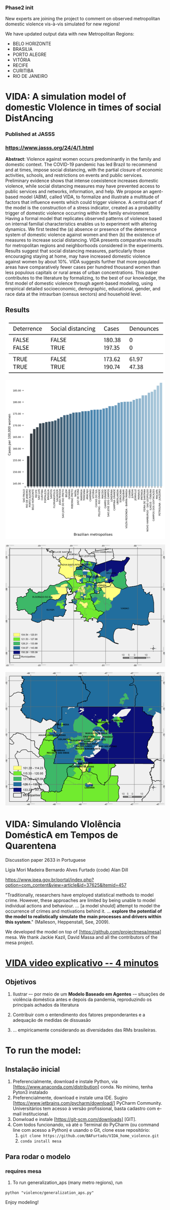 ### Phase2 init

New experts are joining the project to comment on observed metropolitan domestic violence vis-à-vis simulated for 
new regions!

We have updated output data with new Metropolitan Regions:
 
* BELO HORIZONTE
* BRASILIA
* PORTO ALEGRE
* VITÓRIA
* RECIFE
* CURITIBA
* RIO DE JANEIRO

# VIDA: A simulation model of domestic VIolence in times of social DistAncing

### Published at JASSS

###  https://www.jasss.org/24/4/1.html

**Abstract**: Violence against women occurs predominantly in the family and domestic context. The COVID-19 pandemic has led Brazil to recommend and at times, impose social distancing, with the partial closure of economic activities, schools, and restrictions on events and public services. Preliminary evidence shows that intense coexistence increases domestic violence, while social distancing measures may have prevented access to public services and networks, information, and help. We propose an agent-based model (ABM), called VIDA, to formalize and illustrate a multitude of factors that influence events which could trigger violence. A central part of the model is the construction of a stress indicator, created as a probability trigger of domestic violence occurring within the family environment. Having a formal model that replicates observed patterns of violence based on internal familial characteristics enables us to experiment with altering dynamics. We first tested the (a) absence or presence of the deterrence system of domestic violence against women and then (b) the existence of measures to increase social distancing. VIDA presents comparative results for metropolitan regions and neighborhoods considered in the experiments. Results suggest that social distancing measures, particularly those encouraging staying at home, may have increased domestic violence against women by about 10%. VIDA suggests further that more populated areas have comparatively fewer cases per hundred thousand women than less populous capitals or rural areas of urban concentrations. This paper contributes to the literature by formalizing, to the best of our knowledge, the first model of domestic violence through agent-based modeling, using empirical detailed socioeconomic, demographic, educational, gender, and race data at the intraurban (census sectors) and household level. 

## Results

![Experimental design: deterrence system and social distancing](tab3.png)

![Comparison among Brazilian metropolitan regions](fig1.png)

![Intrametropolitan comparison -- Porto Alegre](fig2.png)

![Intrametropolitan comparison -- Brasília](fig3.png)


# VIDA: Simulando VIolência DomésticA em Tempos de Quarentena

Discusstion paper 2633 in Portuguese

Lígia Mori Madeira
Bernardo Alves Furtado (code)
Alan Dill

https://www.ipea.gov.br/portal/index.php?option=com_content&view=article&id=37625&Itemid=457

"Traditionally, researchers have employed statistical methods to model crime. However, these approaches
are limited by being unable to model individual actions and behaviour. ... [a model should] attempt to model
the occurrence of crimes and motivations behind it. ... **explore the potential of the model to realistically
simulate the main processes and drivers within this system**." (Malleson, Heppenstall, See, 2009).  

We developed the model on top of [https://github.com/projectmesa/mesa] mesa.
We thank Jackie Kazil, David Massa and all the contributors of the mesa project. 

# [VIDA video explicativo -- 4 minutos](https://www.youtube.com/watch?v=14r831iPbbM&feature=youtu.be])  

## Objetivos

1. Ilustrar –- por meio de um **Modelo Baseado em Agentes** -– situações de violência doméstica
antes e depois da pandemia, reproduzindo os principais achados da literatura

2. Contribuir com o entendimento dos fatores preponderantes e a adequação de medidas
de dissuasão

3. ... empiricamente considerando as
diversidades das RMs brasileiras.

# To run the model:
## Instalação inicial

1. Preferencialmente, download e instale Python, via [https://www.anaconda.com/distribution] conda. 
No mínimo, tenha Pyton3 instalado
2. Preferencialmente, download e instale uma IDE. Sugiro 
[https://www.jetbrains.com/pycharm/download/] PyCharm Community. 
Universitários tem acesso à versão profissional, basta cadastro com e-mail institucional. 
3. Donwload e instale [https://git-scm.com/downloads] [GIT].
4. Com todos funcionando, vá até o Terminal do PyCharm (ou command line com acesso a Python) e usando o Git, 
clone esse repositório:
    1. `git clone https://github.com/BAFurtado/VIDA_home_violence.git`  
    2. `conda install mesa`
    
## Para rodar o modelo

### requires mesa

1. To run generalization_aps (many metro regions), run 

`python "violence/generalization_aps.py"`

    
Enjoy modeling!
